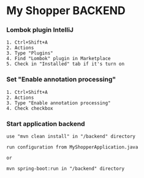 # My Shopper BACKEND

### Lombok plugin IntelliJ
```
1. Ctrl+Shift+A 
2. Actions
3. Type "Plugins"
4. Find "Lombok" plugin in Marketplace
5. Check in "Installed" tab if it's turn on
```

### Set "Enable annotation processing"
```
1. Ctrl+Shift+A
2. Actions
3. Type "Enable annotation processing"
4. Check checkbox
```

### Start application backend
```
use "mvn clean install" in "/backend" directory

run configuration from MyShopperApplication.java

or

mvn spring-boot:run in "/backend" directory
```
